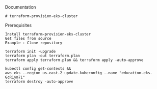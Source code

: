 Documentation

    # terraform-provision-eks-cluster 

Prerequisites

    Install terraform-provision-eks-cluster 
    Get files from source
    Example : Clone repository
    
    terraform init -upgrade
    terraform plan -out terraform.plan
    terraform apply terraform.plan && terraform apply -auto-approve
    
    kubectl config get-contexts && 
    aws eks --region us-east-2 update-kubeconfig --name "education-eks-GcR1ym71"
    terraform destroy -auto-approve
    



